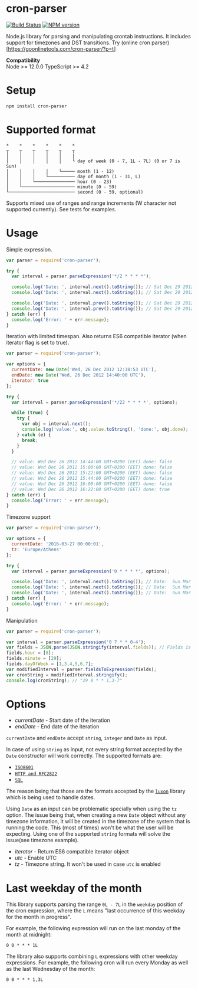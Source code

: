 cron-parser
================

[![Build Status](https://travis-ci.com/harrisiirak/cron-parser.svg?branch=master)](https://travis-ci.com/harrisiirak/cron-parser)
[![NPM version](https://badge.fury.io/js/cron-parser.png)](http://badge.fury.io/js/cron-parser)

Node.js library for parsing and manipulating crontab instructions. It includes support for timezones and DST transitions. Try (online cron parser)[https://goonlinetools.com/cron-parser/?p=t]

__Compatibility__  
Node >= 12.0.0
TypeScript >= 4.2

Setup
========
```bash
npm install cron-parser
```

Supported format
========

```
*    *    *    *    *    *
┬    ┬    ┬    ┬    ┬    ┬
│    │    │    │    │    |
│    │    │    │    │    └ day of week (0 - 7, 1L - 7L) (0 or 7 is Sun)
│    │    │    │    └───── month (1 - 12)
│    │    │    └────────── day of month (1 - 31, L)
│    │    └─────────────── hour (0 - 23)
│    └──────────────────── minute (0 - 59)
└───────────────────────── second (0 - 59, optional)
```

Supports mixed use of ranges and range increments (W character not supported currently). See tests for examples.

Usage
========

Simple expression.

```javascript
var parser = require('cron-parser');

try {
  var interval = parser.parseExpression('*/2 * * * *');

  console.log('Date: ', interval.next().toString()); // Sat Dec 29 2012 00:42:00 GMT+0200 (EET)
  console.log('Date: ', interval.next().toString()); // Sat Dec 29 2012 00:44:00 GMT+0200 (EET)

  console.log('Date: ', interval.prev().toString()); // Sat Dec 29 2012 00:42:00 GMT+0200 (EET)
  console.log('Date: ', interval.prev().toString()); // Sat Dec 29 2012 00:40:00 GMT+0200 (EET)
} catch (err) {
  console.log('Error: ' + err.message);
}

```

Iteration with limited timespan. Also returns ES6 compatible iterator (when iterator flag is set to true).

```javascript
var parser = require('cron-parser');

var options = {
  currentDate: new Date('Wed, 26 Dec 2012 12:38:53 UTC'),
  endDate: new Date('Wed, 26 Dec 2012 14:40:00 UTC'),
  iterator: true
};

try {
  var interval = parser.parseExpression('*/22 * * * *', options);

  while (true) {
    try {
      var obj = interval.next();
      console.log('value:', obj.value.toString(), 'done:', obj.done);
    } catch (e) {
      break;
    }
  }

  // value: Wed Dec 26 2012 14:44:00 GMT+0200 (EET) done: false
  // value: Wed Dec 26 2012 15:00:00 GMT+0200 (EET) done: false
  // value: Wed Dec 26 2012 15:22:00 GMT+0200 (EET) done: false
  // value: Wed Dec 26 2012 15:44:00 GMT+0200 (EET) done: false
  // value: Wed Dec 26 2012 16:00:00 GMT+0200 (EET) done: false
  // value: Wed Dec 26 2012 16:22:00 GMT+0200 (EET) done: true
} catch (err) {
  console.log('Error: ' + err.message);
}

```

Timezone support

```javascript
var parser = require('cron-parser');

var options = {
  currentDate: '2016-03-27 00:00:01',
  tz: 'Europe/Athens'
};

try {
  var interval = parser.parseExpression('0 * * * *', options);

  console.log('Date: ', interval.next().toString()); // Date:  Sun Mar 27 2016 01:00:00 GMT+0200
  console.log('Date: ', interval.next().toString()); // Date:  Sun Mar 27 2016 02:00:00 GMT+0200
  console.log('Date: ', interval.next().toString()); // Date:  Sun Mar 27 2016 04:00:00 GMT+0300 (Notice DST transition)
} catch (err) {
  console.log('Error: ' + err.message);
}
```

Manipulation 

```javascript
var parser = require('cron-parser');

var interval = parser.parseExpression('0 7 * * 0-4');
var fields = JSON.parse(JSON.stringify(interval.fields)); // Fields is immutable
fields.hour = [8];
fields.minute = [29];
fields.dayOfWeek = [1,3,4,5,6,7];
var modifiedInterval = parser.fieldsToExpression(fields);
var cronString = modifiedInterval.stringify();
console.log(cronString); // "29 8 * * 1,3-7"
```

Options
========

* *currentDate* - Start date of the iteration
* *endDate* - End date of the iteration

`currentDate` and `endDate` accept `string`, `integer` and `Date` as input.

In case of using `string` as input, not every string format accepted
by the `Date` constructor will work correctly. 
The supported formats are: 
- [`ISO8601`](https://moment.github.io/luxon/#/parsing?id=iso-8601)
- [`HTTP and RFC2822`](https://moment.github.io/luxon/#/parsing?id=http-and-rfc2822)
- [`SQL`](https://moment.github.io/luxon/#/parsing?id=sql) 

The reason being that those are the formats accepted by the
[`luxon`](https://moment.github.io/luxon/) library which is being used to handle dates.

Using `Date` as an input can be problematic specially when using the `tz` option. The issue being that, when creating a new `Date` object without
any timezone information, it will be created in the timezone of the system that is running the code. This (most of times) won't be what the user
will be expecting. Using one of the supported `string` formats will solve the issue(see timezone example).

* *iterator* - Return ES6 compatible iterator object 
* *utc* - Enable UTC
* *tz* - Timezone string. It won't be used in case `utc` is enabled

Last weekday of the month
=========================

This library supports parsing the range `0L - 7L` in the `weekday` position of
the cron expression, where the `L` means "last occurrence of this weekday for
the month in progress".

For example, the following expression will run on the last monday of the month
at midnight:

```
0 0 * * * 1L
```

The library also supports combining `L` expressions with other weekday
expressions. For example, the following cron will run every Monday as well
as the last Wednesday of the month:

```
0 0 * * * 1,3L
```
